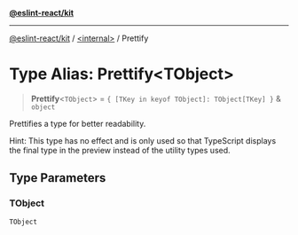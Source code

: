 [**@eslint-react/kit**](../../README.md)

***

[@eslint-react/kit](../../README.md) / [\<internal\>](../README.md) / Prettify

# Type Alias: Prettify\<TObject\>

> **Prettify**\<`TObject`\> = `{ [TKey in keyof TObject]: TObject[TKey] }` & `object`

Prettifies a type for better readability.

Hint: This type has no effect and is only used so that TypeScript displays
the final type in the preview instead of the utility types used.

## Type Parameters

### TObject

`TObject`

